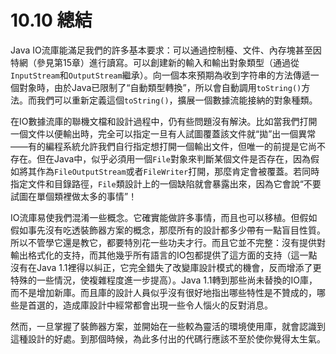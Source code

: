 # 10.10 總結

Java IO流庫能滿足我們的許多基本要求：可以通過控制檯、文件、內存塊甚至因特網（參見第15章）進行讀寫。可以創建新的輸入和輸出對象類型（通過從`InputStream`和`OutputStream`繼承）。向一個本來預期為收到字符串的方法傳遞一個對象時，由於Java已限制了“自動類型轉換”，所以會自動調用`toString()`方法。而我們可以重新定義這個`toString()`，擴展一個數據流能接納的對象種類。

在IO數據流庫的聯機文檔和設計過程中，仍有些問題沒有解決。比如當我們打開一個文件以便輸出時，完全可以指定一旦有人試圖覆蓋該文件就“拋”出一個異常——有的編程系統允許我們自行指定想打開一個輸出文件，但唯一的前提是它尚不存在。但在Java中，似乎必須用一個`File`對象來判斷某個文件是否存在，因為假如將其作為`FileOutputStream`或者`FileWriter`打開，那麼肯定會被覆蓋。若同時指定文件和目錄路徑，`File`類設計上的一個缺陷就會暴露出來，因為它會說“不要試圖在單個類裡做太多的事情”！

IO流庫易使我們混淆一些概念。它確實能做許多事情，而且也可以移植。但假如假如事先沒有吃透裝飾器方案的概念，那麼所有的設計都多少帶有一點盲目性質。所以不管學它還是教它，都要特別花一些功夫才行。而且它並不完整：沒有提供對輸出格式化的支持，而其他幾乎所有語言的IO包都提供了這方面的支持（這一點沒有在Java 1.1裡得以糾正，它完全錯失了改變庫設計模式的機會，反而增添了更特殊的一些情況，使複雜程度進一步提高）。Java 1.1轉到那些尚未替換的IO庫，而不是增加新庫。而且庫的設計人員似乎沒有很好地指出哪些特性是不贊成的，哪些是首選的，造成庫設計中經常都會出現一些令人惱火的反對消息。

然而，一旦掌握了裝飾器方案，並開始在一些較為靈活的環境使用庫，就會認識到這種設計的好處。到那個時候，為此多付出的代碼行應該不至於使你覺得太生氣。
